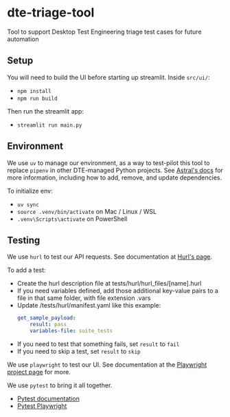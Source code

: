 # dte-triage-tool
Tool to support Desktop Test Engineering triage test cases for future automation

## Setup
You will need to build the UI before starting up streamlit.
Inside `src/ui/`:

* `npm install`
* `npm run build`

Then run the streamlit app:
* `streamlit run main.py`

## Environment

We use `uv` to manage our environment, as a way to test-pilot this tool to replace
`pipenv` in other DTE-managed Python projects. See
[Astral's docs](https://docs.astral.sh/uv/) for more information, including how to
add, remove, and update dependencies.

To initialize env:
* `uv sync`
* `source .venv/bin/activate` on Mac / Linux / WSL
* `.venv\Scripts\activate` on PowerShell

## Testing

We use `hurl` to test our API requests. See documentation at
[Hurl's page](https://hurl.dev/).

To add a test:
* Create the hurl description file at tests/hurl/hurl_files/[name].hurl
* If you need variables defined, add those additional key-value pairs to
  a file in that same folder, with file extension .vars
* Update /tests/hurl/manifest.yaml like this example:
    ```yaml
    get_sample_payload:
        result: pass
        variables-file: suite_tests
    ```
* If you need to test that something fails, set `result` to `fail`
* If you need to skip a test, set `result` to `skip`

We use `playwright` to test our UI. See documentation at the
[Playwright project page](https://playwright.dev/python/docs/intro) for more.

We use `pytest` to bring it all together.
* [Pytest documentation](https://docs.pytest.org/en/stable/)
* [Pytest Playwright](https://playwright.dev/python/docs/test-runners)
